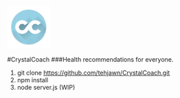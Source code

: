 <img src="./_design/_assets/logo_concept_1_bg.png" alt="CrystalCoach" style="width: 100px;"/>

#CrystalCoach
###Health recommendations for everyone.

1. git clone https://github.com/tehjawn/CrystalCoach.git
2. npm install
3. node server.js (WIP)